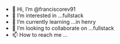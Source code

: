 - 👋 Hi, I’m @franciscorev91
- 👀 I’m interested in ...fullstack
- 🌱 I’m currently learning ...in henry
- 💞️ I’m looking to collaborate on ...fullstack
- 📫 How to reach me ...

<!---
franciscorev91/franciscorev91 is a ✨ special ✨ repository because its `README.md` (this file) appears on your GitHub profile.
You can click the Preview link to take a look at your changes.
--->
